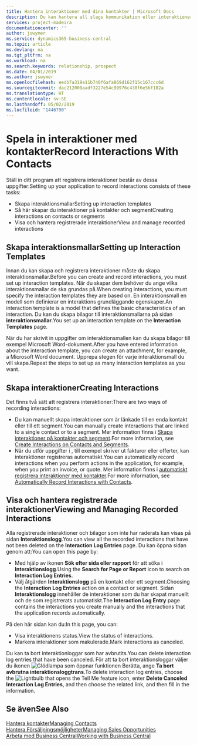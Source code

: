 ```yaml
---
title: Hantera interaktioner med dina kontakter | Microsoft Docs
description: Du kan hantera all slags kommunikation eller interaktioner mellan ditt företag och kontakterna, till exempel för brev, telefonsamtal, sammanträden och så vidare.
services: project-madeira
documentationcenter: ''
author: jswymer
ms.service: dynamics365-business-central
ms.topic: article
ms.devlang: na
ms.tgt_pltfrm: na
ms.workload: na
ms.search.keywords: relationship, prospect
ms.date: 04/01/2019
ms.author: jswymer
ms.openlocfilehash: eedb7a319a11b740f6afa869d162f15c167ccc6d
ms.sourcegitcommit: dac212009aadf3227e54c99976c438f6e56f182a
ms.translationtype: HT
ms.contentlocale: sv-SE
ms.lasthandoff: 05/02/2019
ms.locfileid: "1446790"
---
```

# <a name="record-interactions-with-contacts"></a><span data-ttu-id="9340c-103">Spela in interaktioner med kontakter</span><span class="sxs-lookup"><span data-stu-id="9340c-103">Record Interactions With Contacts</span></span>
<span data-ttu-id="9340c-104">Ställ in ditt program att registrera interaktioner består av dessa uppgifter:</span><span class="sxs-lookup"><span data-stu-id="9340c-104">Setting up your application to record interactions consists of these tasks:</span></span>

* <span data-ttu-id="9340c-105">Skapa interaktionsmallar</span><span class="sxs-lookup"><span data-stu-id="9340c-105">Setting up interaction templates</span></span>  
* <span data-ttu-id="9340c-106">Så här skapar du interaktioner på kontakter och segment</span><span class="sxs-lookup"><span data-stu-id="9340c-106">Creating interactions on contacts or segments</span></span>  
* <span data-ttu-id="9340c-107">Visa och hantera registrerade interaktioner</span><span class="sxs-lookup"><span data-stu-id="9340c-107">View and manage recorded interactions</span></span>  

##  <a name="setting-up-interaction-templates"></a><span data-ttu-id="9340c-108">Skapa interaktionsmallar</span><span class="sxs-lookup"><span data-stu-id="9340c-108">Setting up Interaction Templates</span></span>
<span data-ttu-id="9340c-109">Innan du kan skapa och registrera interaktioner måste du skapa interaktionsmallar.</span><span class="sxs-lookup"><span data-stu-id="9340c-109">Before you can create and record interactions, you must set up interaction templates.</span></span> <span data-ttu-id="9340c-110">När du skapar dem behöver du ange vilka interaktionsmallar de ska grundas på.</span><span class="sxs-lookup"><span data-stu-id="9340c-110">When creating interactions, you must specify the interaction templates they are based on.</span></span> <span data-ttu-id="9340c-111">En interaktionsmall en modell som definierar en interaktions grundläggande egenskaper.</span><span class="sxs-lookup"><span data-stu-id="9340c-111">An interaction template is a model that defines the basic characteristics of an interaction.</span></span>
<span data-ttu-id="9340c-112">Du kan du skapa bilagor till interaktionsmallarna på sidan **interaktionsmallar**.</span><span class="sxs-lookup"><span data-stu-id="9340c-112">You set up an interaction template on the **Interaction Templates** page.</span></span>

<span data-ttu-id="9340c-113">När du har skrivit in uppgifter om interaktionsmallen kan du skapa bilagor till exempel Microsoft Word-dokument.</span><span class="sxs-lookup"><span data-stu-id="9340c-113">After you have entered information about the interaction template, you can create an attachment, for example, a Microsoft Word document.</span></span> <span data-ttu-id="9340c-114">Upprepa stegen för varje interaktionsmall du vill skapa.</span><span class="sxs-lookup"><span data-stu-id="9340c-114">Repeat the steps to set up as many interaction templates as you want.</span></span>  

## <a name="creating-interactions"></a><span data-ttu-id="9340c-115">Skapa interaktioner</span><span class="sxs-lookup"><span data-stu-id="9340c-115">Creating Interactions</span></span>
<span data-ttu-id="9340c-116">Det finns två sätt att registrera interaktioner:</span><span class="sxs-lookup"><span data-stu-id="9340c-116">There are two ways of recording interactions:</span></span>

* <span data-ttu-id="9340c-117">Du kan manuellt skapa interaktioner som är länkade till en enda kontakt eller till ett segment.</span><span class="sxs-lookup"><span data-stu-id="9340c-117">You can manually create interactions that are linked to a single contact or to a segment.</span></span> <span data-ttu-id="9340c-118">Mer information finns i [Skapa interaktioner på kontakter och segment](marketing-how-create-interactions.md).</span><span class="sxs-lookup"><span data-stu-id="9340c-118">For more information, see [Create Interactions on Contacts and Segments](marketing-how-create-interactions.md).</span></span>  
* <span data-ttu-id="9340c-119">När du utför uppgifter i , till exempel skriver ut fakturor eller offerter, kan interaktioner registreras automatiskt.</span><span class="sxs-lookup"><span data-stu-id="9340c-119">You can automatically record interactions when you perform actions in the application, for example, when you print an invoice, or quote.</span></span> <span data-ttu-id="9340c-120">Mer information finns i [automatiskt registrera interaktioner med kontakter](marketing-auto-record-interactions.md).</span><span class="sxs-lookup"><span data-stu-id="9340c-120">For more information, see [Automatically Record Interactions with Contacts](marketing-auto-record-interactions.md).</span></span>

## <a name="viewing-and-managing-recorded-interactions"></a><span data-ttu-id="9340c-121">Visa och hantera registrerade interaktioner</span><span class="sxs-lookup"><span data-stu-id="9340c-121">Viewing and Managing Recorded Interactions</span></span>
<span data-ttu-id="9340c-122">Alla registrerade interaktioner och bilagor som inte har raderats kan visas på sidan **Interaktionslogg**.</span><span class="sxs-lookup"><span data-stu-id="9340c-122">You can view all the recorded interactions that have not been deleted on the **Interaction Log Entries** page.</span></span> <span data-ttu-id="9340c-123">Du kan öppna sidan genom att:</span><span class="sxs-lookup"><span data-stu-id="9340c-123">You can open this page by:</span></span>

* <span data-ttu-id="9340c-124">Med hjälp av ikonen **Sök efter sida eller rapport** för att söka i **Interaktionslogg**.</span><span class="sxs-lookup"><span data-stu-id="9340c-124">Using the **Search for Page or Report** icon to search on **Interaction Log Entries**.</span></span>
* <span data-ttu-id="9340c-125">Välj åtgärden **Interaktionslogg** på en kontakt eller ett segment.</span><span class="sxs-lookup"><span data-stu-id="9340c-125">Choosing the **Interaction Log Entries** action on a contact or segment.</span></span>
  <span data-ttu-id="9340c-126">Sidan **Interaktionslogg** innehåller de interaktioner som du har skapat manuellt och de som registrerats automatiskt.</span><span class="sxs-lookup"><span data-stu-id="9340c-126">The **Interaction Log Entry** page contains the interactions you create manually and the interactions that the application records automatically.</span></span>

<span data-ttu-id="9340c-127">På den här sidan kan du:</span><span class="sxs-lookup"><span data-stu-id="9340c-127">In this page, you can:</span></span>

* <span data-ttu-id="9340c-128">Visa interaktionens status.</span><span class="sxs-lookup"><span data-stu-id="9340c-128">View the status of interactions.</span></span>
* <span data-ttu-id="9340c-129">Markera interaktioner som makulerade.</span><span class="sxs-lookup"><span data-stu-id="9340c-129">Mark interactions as canceled.</span></span>

<span data-ttu-id="9340c-130">Du kan ta bort interaktionloggar som har avbrutits.</span><span class="sxs-lookup"><span data-stu-id="9340c-130">You can delete interaction log entries that have been canceled.</span></span> <span data-ttu-id="9340c-131">För att ta bort interaktionsloggar väljer du ikonen ![Glödlampa som öppnar funktionen Berätta](media/ui-search/search_small.png "Berätta vad du vill göra"), ange **Ta bort avbrutna interaktionsloggtrans**.</span><span class="sxs-lookup"><span data-stu-id="9340c-131">To delete interaction log entries, choose the ![Lightbulb that opens the Tell Me feature](media/ui-search/search_small.png "Tell me what you want to do") icon, enter **Delete Canceled Interaction Log Entries**, and then choose the related link, and then fill in the information.</span></span>

## <a name="see-also"></a><span data-ttu-id="9340c-132">Se även</span><span class="sxs-lookup"><span data-stu-id="9340c-132">See Also</span></span>
[<span data-ttu-id="9340c-133">Hantera kontakter</span><span class="sxs-lookup"><span data-stu-id="9340c-133">Managing Contacts</span></span>](marketing-contacts.md)  
[<span data-ttu-id="9340c-134">Hantera Försäljningsmöjligheter</span><span class="sxs-lookup"><span data-stu-id="9340c-134">Managing Sales Opportunities</span></span>](marketing-manage-sales-opportunities.md)  
[<span data-ttu-id="9340c-135">Arbeta med Business Central</span><span class="sxs-lookup"><span data-stu-id="9340c-135">Working with Business Central</span></span>](ui-work-product.md)  
